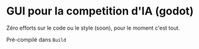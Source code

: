 # GUI pour la competition d'IA (godot)

Zéro efforts sur le code ou le style (soon), pour le moment c'est tout.

Pré-compilé dans ``Build``
